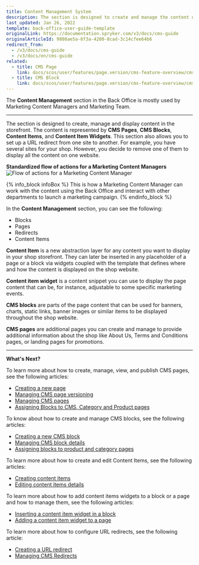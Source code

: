 ```yaml
---
title: Content Management System
description: The section is designed to create and manage the content of your shop in the Back Office.
last_updated: Jan 26, 2022
template: back-office-user-guide-template
originalLink: https://documentation.spryker.com/v3/docs/cms-guide
originalArticleId: 9808ae5a-6f3a-4200-8cad-3c14cfee64b6
redirect_from:
  - /v3/docs/cms-guide
  - /v3/docs/en/cms-guide
related:
  - title: CMS Page
    link: docs/scos/user/features/page.version/cms-feature-overview/cms-pages-overview.html
  - title: CMS Block
    link: docs/scos/user/features/page.version/cms-feature-overview/cms-blocks-overview.html
---
```


The **Content Management** section in the Back Office is mostly used by Marketing Content Managers and Marketing Team.
***
The section is designed to create, manage and display content in the storefront. The content is represented by **CMS Pages**, **CMS Blocks**, **Content Items**, and **Content Item Widgets**. This section also allows you to set up a URL redirect from one site to another. For example, you have several sites for your shop. However, you decide to remove one of them to display all the content on one website.

**Standardized flow of actions for a Marketing Content Managers**
![Flow of actions for a Marketing Content Manager](https://spryker.s3.eu-central-1.amazonaws.com/docs/User+Guides/Back+Office+User+Guides/Content+Management+System/content-management-section.png)

{% info_block infoBox %}
This is how a Marketing Content Manager can work with the content using the Back Office and interact with other departments to launch a marketing campaign.
{% endinfo_block %}

In the **Content Management** section, you can see the following:

* Blocks
* Pages
* Redirects
* Content Items

**Content Item** is a new abstraction layer for any content you want to display in your shop storefront. They can later be inserted in any placeholder of a page or a block via widgets coupled with the template that defines where and how the content is displayed on the shop website.

**Content item widget** is a content snippet you can use to display the page content that can be, for instance, adjustable to some specific marketing events.

**CMS blocks** are parts of the page content that can be used for banners, charts, static links, banner images or similar items to be displayed throughout the shop website.

**CMS pages** are additional pages you can create and manage to provide additional information about the shop like About Us, Terms and Conditions pages, or landing pages for promotions.

***
**What's Next?**

To learn more about how to create, manage, view, and publish CMS pages, see the following articles:

* [Creating a new page](/docs/scos/user/back-office-user-guides/{{page.version}}/content/pages/creating-cms-pages.html)
* [Managing CMS page versioning](/docs/scos/user/back-office-user-guides/{{page.version}}/content/pages/managing-cms-page-versions.html)
* [Managing CMS pages](/docs/scos/user/back-office-user-guides/{{page.version}}/content/pages/managing-cms-pages.html)
* [Assigning Blocks to CMS, Category and Product pages](/docs/scos/user/back-office-user-guides/{{page.version}}/content-management/pages/assigning-blocks-to-category-and-product-pages.html)

To know about how to create and manage CMS blocks, see the following articles:

* [Creating a new CMS block](/docs/scos/user/back-office-user-guides/{{page.version}}/content/blocks/creating-cms-blocks.html)
* [Managing CMS block details](/docs/scos/user/back-office-user-guides/{{page.version}}/content/blocks/managing-cms-blocks.html)
* [Assigning blocks to product and category pages](/docs/scos/user/back-office-user-guides/{{page.version}}/content/blocks/assigning-blocks-to-category-or-product-pages.html)

To learn more about how to create and edit Content Items, see the following articles:

* [Creating content items](/docs/scos/user/back-office-user-guides/{{page.version}}/content/content-items/creating-content-items.html)
* [Editing content items details](/docs/scos/user/back-office-user-guides/{{page.version}}/content-management/content-items/editing-content-items.html)

To learn more about how to add content items widgets to a block or a page and how to manage them, see the following articles:

* [Inserting a content item widget in a block](/docs/scos/user/back-office-user-guides/{{page.version}}/content-management/content-item-widgets/adding-content-item-widgets-to-pages-and-blocks.html#adding-content-item-widgets-to-blocks)
* [Adding a content item widget to a page](/docs/scos/user/back-office-user-guides/{{page.version}}/content-management/content-item-widgets/adding-content-item-widgets-to-pages-and-blocks.html#adding-content-item-widgets-to-pages)

To learn more about how to configure URL redirects, see the following article:

* [Creating a URL redirect](/docs/scos/user/back-office-user-guides/{{page.version}}/content/redirects/creating-cms-redirects.html)
* [Managing CMS Redirects](/docs/scos/user/back-office-user-guides/{{page.version}}/content/redirects/creating-cms-redirects.html)

